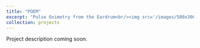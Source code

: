 ```yaml
---
title: "POEM"
excerpt: "Pulse Oximetry from the Eardrum<br/><img src='/images/500x300.png'>"
collection: projects
---
```


Project description coming soon.
